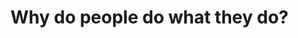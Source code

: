 <html>
  <head>
    <title>
      Hello World!
    </title>
    <h1> Why do people do what they do?</h1>
    
  </head>
</html>
